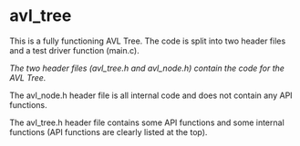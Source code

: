 # avl_tree

This is a fully functioning AVL Tree. The code is split into two header files and a test driver function (main.c).


*The two header files (avl_tree.h and avl_node.h) contain the code for the AVL Tree.*

The avl_node.h header file is all internal code and does not contain any API functions.

The avl_tree.h header file contains some API functions and some internal functions (API functions are clearly
listed at the top).
